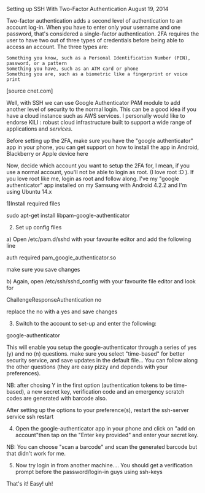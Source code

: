 Setting up SSH With Two-Factor Authentication
August 19, 2014

Two-factor authentication adds a second level of authentication to an account log-in. When you have to enter only your username and one password, that's considered a single-factor authentication. 2FA requires the user to have two out of three types of credentials before being able to access an account. The three types are:

    Something you know, such as a Personal Identification Number (PIN), password, or a pattern
    Something you have, such as an ATM card or phone
    Something you are, such as a biometric like a fingerprint or voice print

[source cnet.com]

Well, with SSH we can use Google Authenticator PAM module to add another level of security to the normal login. This can be a good idea if you have a cloud instance such as AWS services. I personally would like to endorse KILI : robust cloud infrastructure built to support a wide range of applications and *services*.


Before setting up the 2FA, make sure you have the "google authenticator" app in your phone, you can get support on how to install the app in Android, Blackberry or Apple device here

Now, decide which account you want to setup the 2FA for, I mean, if you use a normal account, you'll not be able to login as root. (I love root :D ). If you love root like me, login as root and follow along. I've my "google authenticator" app installed on my Samsung with Android 4.2.2 and I'm using Ubuntu 14.x

1)Install required files

sudo apt-get install libpam-google-authenticator


2) Set up config files

a) Open /etc/pam.d/sshd with your favourite editor and add the following line

auth required pam_google_authenticator.so

make sure you save changes

b) Again, open /etc/ssh/sshd_config with your favourite file editor and look for

ChallengeResponseAuthentication no

replace the no with a yes and save changes

3) Switch to the account to set-up and enter the following:

google-authenticator

This will enable you setup the google-authenticator through a
series of yes (y) and no (n) questions.
make sure you select "time-based" for better security service, and
save updates in the default file... You can follow along the other
questions (they are easy pizzy and depends with your preferences).

NB: after chosing Y in the first option
(authentication tokens to be time-based), a new secret key,
verification code and an emergency scratch codes are generated with
barcode also.

After setting up the options to your preference(s), restart the
ssh-server
service ssh restart

4) Open the google-authenticator app in your phone and click on
"add on account"then tap on the "Enter key provided" and enter your secret key.

NB: You can choose "scan a barcode" and scan the generated barcode
but that didn't work for me.

5) Now try login in from another machine....
You should get a verification prompt before the password/login-in
guys using ssh-keys

That's it! Easy! uh!
